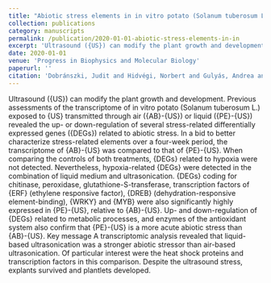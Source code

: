 ```yaml
---
title: "Abiotic stress elements in in vitro potato (Solanum tuberosum L.) exposed to air-based and liquid-based ultrasound: A comparative transcriptomic assessment"
collection: publications
category: manuscripts
permalink: /publication/2020-01-01-abiotic-stress-elements-in-in 
excerpt: 'Ultrasound ({US}) can modify the plant growth and development. Previous assessments of the transcriptome of in vitro potato (Solanum tuberosum L.) exposed to {US} transmitted through air ({AB}-{US}) or liquid ({PE}-{US}) revealed the up- or down-regulation of several stress-related differentially expressed genes ({DEGs}) related to abiotic stress. In a bid to better characterize stress-related elements over a four-week period, the transcriptome of {AB}-{US} was compared to that of {PE}-{US}. When comparing the controls of both treatments, {DEGs} related to hypoxia were not detected. Nevertheless, hypoxia-related {DEGs} were detected in the combination of liquid medium and ultrasonication. {DEGs} coding for chitinase, peroxidase, glutathione-S-transferase, transcription factors of {ERF} (ethylene responsive factor), {DREB} (dehydration-responsive element-binding), {WRKY} and {MYB} were also significantly highly expressed in {PE}-{US}, relative to {AB}-{US}. Up- and down-regulation of {DEGs} related to metabolic processes, and enzymes of the antioxidant system also confirm that {PE}-{US} is a more acute abiotic stress than {AB}-{US}. Key message A transcriptomic analysis revealed that liquid-based ultrasonication was a stronger abiotic stressor than air-based ultrasonication. Of particular interest were the heat shock proteins and transcription factors in this comparison. Despite the ultrasound stress, explants survived and plantlets developed.'
date: 2020-01-01
venue: 'Progress in Biophysics and Molecular Biology'
paperurl: ''
citation: 'Dobránszki, Judit and Hidvégi, Norbert and Gulyás, Andrea and Tóth, Bianka and Silva, Jaime A. Teixeira da (2020). "Abiotic stress elements in in vitro potato (Solanum tuberosum L.) exposed to air-based and liquid-based ultrasound: A comparative transcriptomic assessment". <i>Progress in Biophysics and Molecular Biology</i>.'
---
```


Ultrasound ({US}) can modify the plant growth and development. Previous assessments of the transcriptome of in vitro potato (Solanum tuberosum L.) exposed to {US} transmitted through air ({AB}-{US}) or liquid ({PE}-{US}) revealed the up- or down-regulation of several stress-related differentially expressed genes ({DEGs}) related to abiotic stress. In a bid to better characterize stress-related elements over a four-week period, the transcriptome of {AB}-{US} was compared to that of {PE}-{US}. When comparing the controls of both treatments, {DEGs} related to hypoxia were not detected. Nevertheless, hypoxia-related {DEGs} were detected in the combination of liquid medium and ultrasonication. {DEGs} coding for chitinase, peroxidase, glutathione-S-transferase, transcription factors of {ERF} (ethylene responsive factor), {DREB} (dehydration-responsive element-binding), {WRKY} and {MYB} were also significantly highly expressed in {PE}-{US}, relative to {AB}-{US}. Up- and down-regulation of {DEGs} related to metabolic processes, and enzymes of the antioxidant system also confirm that {PE}-{US} is a more acute abiotic stress than {AB}-{US}. Key message A transcriptomic analysis revealed that liquid-based ultrasonication was a stronger abiotic stressor than air-based ultrasonication. Of particular interest were the heat shock proteins and transcription factors in this comparison. Despite the ultrasound stress, explants survived and plantlets developed.
